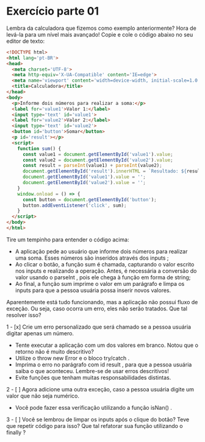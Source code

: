 # Exercício parte 01

Lembra da calculadora que fizemos como exemplo anteriormente? Hora de levá-la para um nível mais avançado!
Copie e cole o código abaixo no seu editor de texto:

```html
<!DOCTYPE html>
<html lang='pt-BR'>
<head>
  <meta charset='UTF-8'>
  <meta http-equiv='X-UA-Compatible' content='IE=edge'>
  <meta name='viewport' content='width=device-width, initial-scale=1.0'>
  <title>Calculadora</title>
</head>
<body>
  <p>Informe dois números para realizar a soma:</p>
  <label for='value1'>Valor 1:</label>
  <input type='text' id='value1'>
  <label for='value2'>Valor 2:</label>
  <input type='text' id='value2'>
  <button id='button'>Somar</button>
  <p id='result'></p>
  <script>
    function sum() {
      const value1 = document.getElementById('value1').value;
      const value2 = document.getElementById('value2').value;
      const result = parseInt(value1) + parseInt(value2);
      document.getElementById('result').innerHTML = `Resultado: ${result}`;
      document.getElementById('value1').value = '';
      document.getElementById('value2').value = '';
    }
    window.onload = () => {
      const button = document.getElementById('button');
      button.addEventListener('click', sum);
    }
  </script>
</body>
</html>
```

Tire um tempinho para entender o código acima:

  - A aplicação pede ao usuário que informe dois números para realizar uma soma. Esses números são 
  inseridos através dos inputs ;
  - Ao clicar o botão, a função sum é chamada, capturando o valor escrito nos inputs e realizando a 
  operação. Antes, é necessária a conversão do valor usando o parseInt , pois ele chega à função em forma
  de string;
  - Ao final, a função sum imprime o valor em um parágrafo e limpa os inputs para que a pessoa usuária 
  possa inserir novos valores.

Aparentemente está tudo funcionando, mas a aplicação não possui fluxo de exceção. Ou seja, caso ocorra um 
erro, eles não serão tratados. Que tal resolver isso?

  1 - [x] Crie um erro personalizado que será chamado se a pessoa usuária digitar apenas um número.
   - Tente executar a aplicação com um dos valores em branco. Notou que o retorno não é muito descritivo?
   - Utilize o throw new Error e o bloco try/catch .
   - Imprima o erro no parágrafo com id result , para que a pessoa usuária saiba o que aconteceu. Lembre-se de usar erros descritivos!
   - Evite funções que tenham muitas responsabilidades distintas.
  
  2 - [ ]  Agora adicione uma outra exceção, caso a pessoa usuária digite um valor que não seja numérico.
   - Você pode fazer essa verificação utilizando a função isNan() .
  
  3 - [ ] Você se lembrou de limpar os inputs após o clique do botão? Teve que repetir código para isso? Que tal refatorar sua função utilizando o finally ?